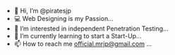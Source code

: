 - 👋 Hi, I’m @piratesjp
- 💻 Web Designing is my Passion...
- 👀 I’m interested in independent Penetration Testing...
- 🌱 I’m currently learning to start a Start-Up...
- 📫 How to reach me official.mrjp@gmail.com ...

<!---
piratesjp/piratesjp is a ✨ special ✨ repository because its `README.md` (this file) appears on your GitHub profile.
You can click the Preview link to take a look at your changes.
--->
